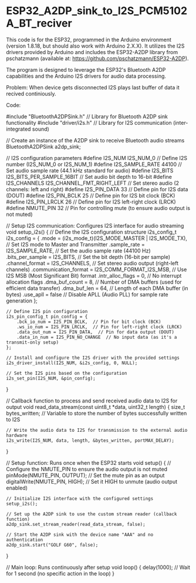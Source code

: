 # ESP32_A2DP_sink_to_I2S_PCM5102A_BT_reciver

This code is for the ESP32, programmed in the Arduino environment (version 1.8.18, but should also work with Arduino 2.X.X). It utilizes the I2S drivers provided by Arduino and includes the ESP32-A2DP library from pschatzmann (available at: https://github.com/pschatzmann/ESP32-A2DP).

The program is designed to leverage the ESP32's Bluetooth A2DP capabilities and the Arduino I2S drivers for audio data processing.

Problem: When device gets disconnected I2S plays last buffer of data it recived continiously.


Code:

#include "BluetoothA2DPSink.h"  // Library for Bluetooth A2DP sink functionality
#include "driver/i2s.h"         // Library for I2S communication (inter-integrated sound)

// Create an instance of the A2DP sink to receive Bluetooth audio streams
BluetoothA2DPSink a2dp_sink;

// I2S configuration parameters
#define I2S_NUM         I2S_NUM_0          // Define I2S number (I2S_NUM_0 or I2S_NUM_1)
#define I2S_SAMPLE_RATE 44100              // Set audio sample rate (44.1 kHz standard for audio)
#define I2S_BITS        I2S_BITS_PER_SAMPLE_16BIT // Set audio bit depth to 16-bit
#define I2S_CHANNELS    I2S_CHANNEL_FMT_RIGHT_LEFT // Set stereo audio (2 channels: left and right)
#define I2S_PIN_DATA    33                 // Define pin for I2S data (DOUT)
#define I2S_PIN_BCLK    25                 // Define pin for I2S bit clock (BCK)
#define I2S_PIN_LRCLK   26                 // Define pin for I2S left-right clock (LRCK)
#define NMUTE_PIN       32                 // Pin for controlling mute (to ensure audio output is not muted)

// Setup I2S communication: Configures I2S interface for audio streaming
void setup_i2s() {
    // Define the I2S configuration structure
    i2s_config_t i2s_config = {
        .mode = (i2s_mode_t)(I2S_MODE_MASTER | I2S_MODE_TX),  // Set I2S mode to Master and Transmitter
        .sample_rate = I2S_SAMPLE_RATE,  // Set the audio sample rate (44100 Hz)
        .bits_per_sample = I2S_BITS,    // Set the bit depth (16-bit per sample)
        .channel_format = I2S_CHANNELS, // Set stereo audio output (right-left channels)
        .communication_format = I2S_COMM_FORMAT_I2S_MSB,  // Use I2S MSB (Most Significant Bit) format
        .intr_alloc_flags = 0,          // No interrupt allocation flags
        .dma_buf_count = 8,             // Number of DMA buffers (used for efficient data transfer)
        .dma_buf_len = 64,              // Length of each DMA buffer (in bytes)
        .use_apll = false               // Disable APLL (Audio PLL) for sample rate generation
    };

    // Define I2S pin configuration
    i2s_pin_config_t pin_config = {
        .bck_io_num = I2S_PIN_BCLK,  // Pin for bit clock (BCK)
        .ws_io_num = I2S_PIN_LRCLK,  // Pin for left-right clock (LRCK)
        .data_out_num = I2S_PIN_DATA,  // Pin for data output (DOUT)
        .data_in_num = I2S_PIN_NO_CHANGE  // No input data (as it's a transmit-only setup)
    };

    // Install and configure the I2S driver with the provided settings
    i2s_driver_install(I2S_NUM, &i2s_config, 0, NULL);
    
    // Set the I2S pins based on the configuration
    i2s_set_pin(I2S_NUM, &pin_config);
}

// Callback function to process and send received audio data to I2S for output
void read_data_stream(const uint8_t *data, uint32_t length) {
    size_t bytes_written;  // Variable to store the number of bytes successfully written to I2S

    // Write the audio data to I2S for transmission to the external audio hardware
    i2s_write(I2S_NUM, data, length, &bytes_written, portMAX_DELAY);
}

// Setup function: Runs once when the ESP32 starts
void setup() {
    // Configure the NMUTE_PIN to ensure the audio output is not muted
    pinMode(NMUTE_PIN, OUTPUT);        // Set the mute pin as an output
    digitalWrite(NMUTE_PIN, HIGH);     // Set it HIGH to unmute (audio output enabled)

    // Initialize I2S interface with the configured settings
    setup_i2s();

    // Set up the A2DP sink to use the custom stream reader (callback function)
    a2dp_sink.set_stream_reader(read_data_stream, false);

    // Start the A2DP sink with the device name "AAA" and no authentication
    a2dp_sink.start("GOLF G60", false);
}

// Main loop: Runs continuously after setup
void loop() {
    delay(1000);  // Wait for 1 second (no specific action in the loop)
}
